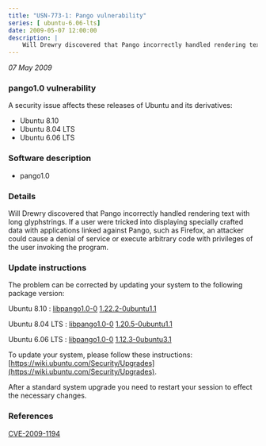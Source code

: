 ```yaml
---
title: "USN-773-1: Pango vulnerability"
series: [ ubuntu-6.06-lts]
date: 2009-05-07 12:00:00
description: |
    Will Drewry discovered that Pango incorrectly handled rendering text with long glyphstrings. If a user were tricked into displaying specially crafted data with applications linked against Pango, such as Firefox, an attacker could cause a denial of service or execute arbitrary code with privileges of the user invoking the program. 
--- 
```

 
 

*07 May 2009*

### pango1.0 vulnerability

A security issue affects these releases of Ubuntu and its derivatives:

* Ubuntu 8.10
* Ubuntu 8.04 LTS
* Ubuntu 6.06 LTS

### Software description

* pango1.0 

### Details

Will Drewry discovered that Pango incorrectly handled rendering text with long glyphstrings. If a user were tricked into displaying specially crafted data with applications linked against Pango, such as Firefox, an attacker could cause a denial of service or execute arbitrary code with privileges of the user invoking the program. 

### Update instructions

The problem can be corrected by updating your system to the following package version:

Ubuntu 8.10
 : [libpango1.0-0](https://launchpad.net/ubuntu/+source/pango1.0) <span> [1.22.2-0ubuntu1.1](https://launchpad.net/ubuntu/+source/pango1.0/1.22.2-0ubuntu1.1) </span> 

Ubuntu 8.04 LTS
 : [libpango1.0-0](https://launchpad.net/ubuntu/+source/pango1.0) <span> [1.20.5-0ubuntu1.1](https://launchpad.net/ubuntu/+source/pango1.0/1.20.5-0ubuntu1.1) </span> 

Ubuntu 6.06 LTS
 : [libpango1.0-0](https://launchpad.net/ubuntu/+source/pango1.0) <span> [1.12.3-0ubuntu3.1](https://launchpad.net/ubuntu/+source/pango1.0/1.12.3-0ubuntu3.1) </span> 

To update your system, please follow these instructions: [https://wiki.ubuntu.com/Security/Upgrades](https://wiki.ubuntu.com/Security/Upgrades).

After a standard system upgrade you need to restart your session to effect the necessary changes. 

### References

 
 [CVE-2009-1194](http://people.ubuntu.com/~ubuntu-security/cve/CVE-2009-1194)
 

